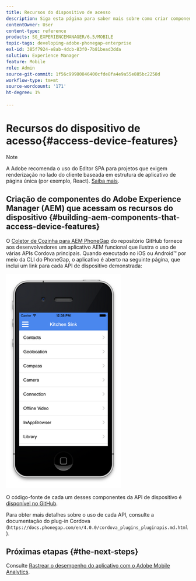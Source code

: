 ```yaml
---
title: Recursos do dispositivo de acesso
description: Siga esta página para saber mais sobre como criar componentes do Adobe Experience Manager (AEM) que acessam os recursos do dispositivo. O repositório GitHub do Coletor de cozinha do PhoneGap do AEM fornece aos desenvolvedores um aplicativo AEM funcional que ilustra o uso de várias APIs principais do Cordova.
contentOwner: User
content-type: reference
products: SG_EXPERIENCEMANAGER/6.5/MOBILE
topic-tags: developing-adobe-phonegap-enterprise
exl-id: 385f7924-e8ab-4dcb-83f0-7b81bead3dda
solution: Experience Manager
feature: Mobile
role: Admin
source-git-commit: 1f56c99980846400cfde8fa4e9a55e885bc2258d
workflow-type: tm+mt
source-wordcount: '171'
ht-degree: 1%

---
```


# Recursos do dispositivo de acesso{#access-device-features}

>[!NOTE]
>
>A Adobe recomenda o uso do Editor SPA para projetos que exigem renderização no lado do cliente baseada em estrutura de aplicativo de página única (por exemplo, React). [Saiba mais](/help/sites-developing/spa-overview.md).

## Criação de componentes do Adobe Experience Manager (AEM) que acessam os recursos do dispositivo {#building-aem-components-that-access-device-features}

O [Coletor de Cozinha para AEM PhoneGap](https://github.com/blefebvre/aem-phonegap-kitchen-sink) do repositório GitHub fornece aos desenvolvedores um aplicativo AEM funcional que ilustra o uso de várias APIs Cordova principais. Quando executado no iOS ou Android™ por meio da CLI do PhoneGap, o aplicativo é aberto na seguinte página, que inclui um link para cada API de dispositivo demonstrada:

![chlimage_1-107](assets/chlimage_1-107.png)

O código-fonte de cada um desses componentes da API de dispositivo é [disponível no GitHub](https://github.com/blefebvre/aem-phonegap-kitchen-sink/tree/master/content/src/main/content/jcr_root/apps/brucelefebvre/kitchen-sink/components).

Para obter mais detalhes sobre o uso de cada API, consulte a documentação do plug-in Cordova (`https://docs.phonegap.com/en/4.0.0/cordova_plugins_pluginapis.md.html`).

## Próximas etapas {#the-next-steps}

Consulte [Rastrear o desempenho do aplicativo com o Adobe Mobile Analytics](/help/mobile/phonegap-intro-to-app-analytics.md).
